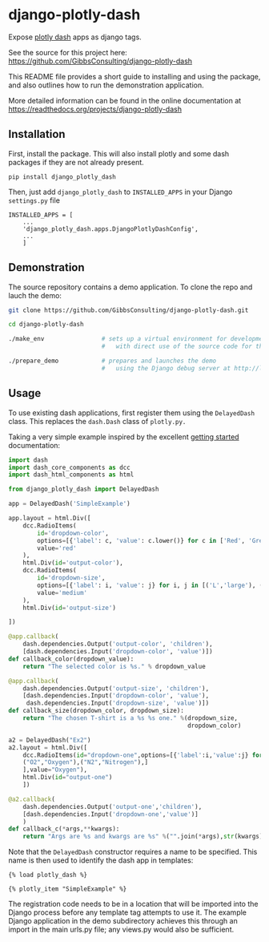 # django-plotly-dash

Expose [plotly dash](https://plot.ly/products/dash/) apps as django tags.

See the source for this project here:
<https://github.com/GibbsConsulting/django-plotly-dash>

This README file provides a short guide to installing and using the package, and also
outlines how to run the demonstration application.

More detailed information
can be found in the online documentation at
<https://readthedocs.org/projects/django-plotly-dash>


## Installation

First, install the package. This will also install plotly and some dash packages if they are not already present.

    pip install django_plotly_dash

Then, just add `django_plotly_dash` to `INSTALLED_APPS` in your Django `settings.py` file

    INSTALLED_APPS = [
        ...
        'django_plotly_dash.apps.DjangoPlotlyDashConfig',
        ...
        ]

## Demonstration

The source repository contains a demo application. To clone the repo and lauch the demo:

```bash
git clone https://github.com/GibbsConsulting/django-plotly-dash.git

cd django-plotly-dash

./make_env                # sets up a virtual environment for development
                          #   with direct use of the source code for the package

./prepare_demo            # prepares and launches the demo
                          #   using the Django debug server at http://localhost:8000
```

## Usage

To use existing dash applications, first register them using the `DelayedDash` class. This
replaces the `dash.Dash` class of `plotly.py.`

Taking a very simple example inspired by the excellent [getting started](https://dash.plot.ly/) documentation:

```python
import dash
import dash_core_components as dcc
import dash_html_components as html

from django_plotly_dash import DelayedDash

app = DelayedDash('SimpleExample')

app.layout = html.Div([
    dcc.RadioItems(
        id='dropdown-color',
        options=[{'label': c, 'value': c.lower()} for c in ['Red', 'Green', 'Blue']],
        value='red'
    ),
    html.Div(id='output-color'),
    dcc.RadioItems(
        id='dropdown-size',
        options=[{'label': i, 'value': j} for i, j in [('L','large'), ('M','medium'), ('S','small')]],
        value='medium'
    ),
    html.Div(id='output-size')

])

@app.callback(
    dash.dependencies.Output('output-color', 'children'),
    [dash.dependencies.Input('dropdown-color', 'value')])
def callback_color(dropdown_value):
    return "The selected color is %s." % dropdown_value

@app.callback(
    dash.dependencies.Output('output-size', 'children'),
    [dash.dependencies.Input('dropdown-color', 'value'),
     dash.dependencies.Input('dropdown-size', 'value')])
def callback_size(dropdown_color, dropdown_size):
    return "The chosen T-shirt is a %s %s one." %(dropdown_size,
                                                  dropdown_color)

a2 = DelayedDash("Ex2")
a2.layout = html.Div([
    dcc.RadioItems(id="dropdown-one",options=[{'label':i,'value':j} for i,j in [
    ("O2","Oxygen"),("N2","Nitrogen"),]
    ],value="Oxygen"),
    html.Div(id="output-one")
    ])

@a2.callback(
    dash.dependencies.Output('output-one','children'),
    [dash.dependencies.Input('dropdown-one','value')]
    )
def callback_c(*args,**kwargs):
    return "Args are %s and kwargs are %s" %("".join(*args),str(kwargs))
```

Note that the `DelayedDash` constructor requires a name to be specified. This name is then used to identify the dash app in
templates:

```jinja2
{% load plotly_dash %}

{% plotly_item "SimpleExample" %}
```

The registration code needs to be in a location
that will be imported into the Django process before any template tag attempts to use it. The example Django application
in the demo subdirectory achieves this through an import in the main urls.py file; any views.py would also be sufficient.

